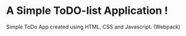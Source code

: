 # A Simple ToDO-list Application !

Simple ToDo App created using HTML, CSS and Javascript. (Webpack)
